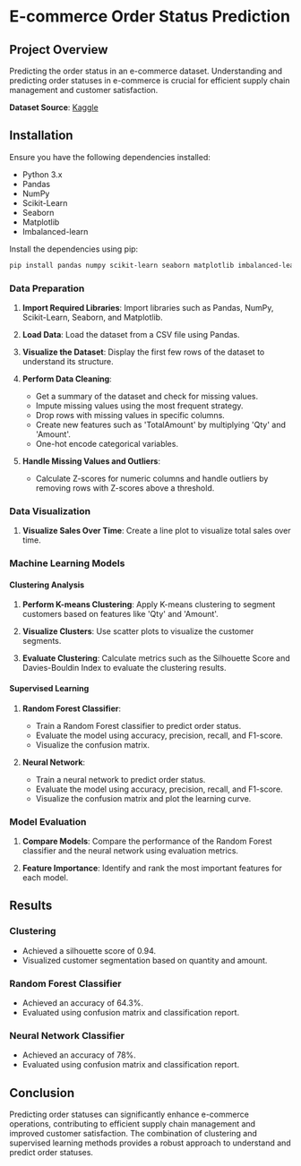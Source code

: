 # E-commerce Order Status Prediction

## Project Overview
Predicting the order status in an e-commerce dataset. Understanding and predicting order statuses in e-commerce is crucial for efficient supply chain management and customer satisfaction. 

**Dataset Source**: [Kaggle](https://www.kaggle.com/datasets/thedevastator/unlock-profits-with-e-commerce-sales-data/code)

## Installation
Ensure you have the following dependencies installed:
- Python 3.x
- Pandas
- NumPy
- Scikit-Learn
- Seaborn
- Matplotlib
- Imbalanced-learn

Install the dependencies using pip:
```sh
pip install pandas numpy scikit-learn seaborn matplotlib imbalanced-learn
```

### Data Preparation
1. **Import Required Libraries**:
   Import libraries such as Pandas, NumPy, Scikit-Learn, Seaborn, and Matplotlib.

2. **Load Data**:
   Load the dataset from a CSV file using Pandas.

3. **Visualize the Dataset**:
   Display the first few rows of the dataset to understand its structure.

4. **Perform Data Cleaning**:
   - Get a summary of the dataset and check for missing values.
   - Impute missing values using the most frequent strategy.
   - Drop rows with missing values in specific columns.
   - Create new features such as 'TotalAmount' by multiplying 'Qty' and 'Amount'.
   - One-hot encode categorical variables.

5. **Handle Missing Values and Outliers**:
   - Calculate Z-scores for numeric columns and handle outliers by removing rows with Z-scores above a threshold.

### Data Visualization
1. **Visualize Sales Over Time**:
   Create a line plot to visualize total sales over time.

### Machine Learning Models
#### Clustering Analysis
1. **Perform K-means Clustering**:
   Apply K-means clustering to segment customers based on features like 'Qty' and 'Amount'.

2. **Visualize Clusters**:
   Use scatter plots to visualize the customer segments.

3. **Evaluate Clustering**:
   Calculate metrics such as the Silhouette Score and Davies-Bouldin Index to evaluate the clustering results.

#### Supervised Learning
1. **Random Forest Classifier**:
   - Train a Random Forest classifier to predict order status.
   - Evaluate the model using accuracy, precision, recall, and F1-score.
   - Visualize the confusion matrix.

2. **Neural Network**:
   - Train a neural network to predict order status.
   - Evaluate the model using accuracy, precision, recall, and F1-score.
   - Visualize the confusion matrix and plot the learning curve.

### Model Evaluation
1. **Compare Models**:
   Compare the performance of the Random Forest classifier and the neural network using evaluation metrics.

2. **Feature Importance**:
   Identify and rank the most important features for each model.
   
## Results

### Clustering
- Achieved a silhouette score of 0.94.
- Visualized customer segmentation based on quantity and amount.

### Random Forest Classifier
- Achieved an accuracy of 64.3%.
- Evaluated using confusion matrix and classification report.

### Neural Network Classifier
- Achieved an accuracy of 78%.
- Evaluated using confusion matrix and classification report.

## Conclusion

Predicting order statuses can significantly enhance e-commerce operations, contributing to efficient supply chain management and improved customer satisfaction. The combination of clustering and supervised learning methods provides a robust approach to understand and predict order statuses.
